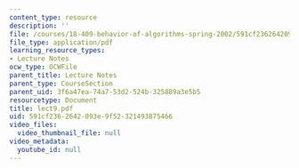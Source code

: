 ```yaml
---
content_type: resource
description: ''
file: /courses/18-409-behavior-of-algorithms-spring-2002/591cf2362642093e9f52321493875466_lect9.pdf
file_type: application/pdf
learning_resource_types:
- Lecture Notes
ocw_type: OCWFile
parent_title: Lecture Notes
parent_type: CourseSection
parent_uid: 3f6a47ea-74a7-53d2-524b-325889a3e5b5
resourcetype: Document
title: lect9.pdf
uid: 591cf236-2642-093e-9f52-321493875466
video_files:
  video_thumbnail_file: null
video_metadata:
  youtube_id: null
---
```


